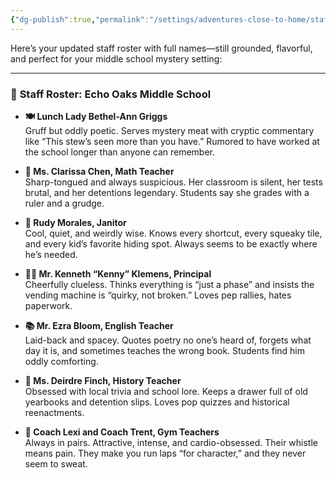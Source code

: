 ```yaml
---
{"dg-publish":true,"permalink":"/settings/adventures-close-to-home/staff/"}
---
```


Here’s your updated staff roster with full names—still grounded, flavorful, and perfect for your middle school mystery setting:

---

### 🏫 **Staff Roster: Echo Oaks Middle School**

- **🍽️ Lunch Lady Bethel-Ann Griggs**  
    Gruff but oddly poetic. Serves mystery meat with cryptic commentary like “This stew’s seen more than you have.” Rumored to have worked at the school longer than anyone can remember.





    
- **📐 Ms. Clarissa Chen, Math Teacher**  
    Sharp-tongued and always suspicious. Her classroom is silent, her tests brutal, and her detentions legendary. Students say she grades with a ruler and a grudge.
    
- **🧹 Rudy Morales, Janitor**  
    Cool, quiet, and weirdly wise. Knows every shortcut, every squeaky tile, and every kid’s favorite hiding spot. Always seems to be exactly where he’s needed.
    
- **👨‍🏫 Mr. Kenneth “Kenny” Klemens, Principal**  
    Cheerfully clueless. Thinks everything is “just a phase” and insists the vending machine is “quirky, not broken.” Loves pep rallies, hates paperwork.
    
- **📚 Mr. Ezra Bloom, English Teacher**  
    Laid-back and spacey. Quotes poetry no one’s heard of, forgets what day it is, and sometimes teaches the wrong book. Students find him oddly comforting.
    
- **📖 Ms. Deirdre Finch, History Teacher**  
    Obsessed with local trivia and school lore. Keeps a drawer full of old yearbooks and detention slips. Loves pop quizzes and historical reenactments.
    
- **🏃 Coach Lexi and Coach Trent, Gym Teachers**  
    Always in pairs. Attractive, intense, and cardio-obsessed. Their whistle means pain. They make you run laps “for character,” and they never seem to sweat.
    
